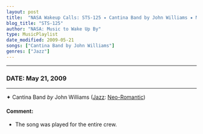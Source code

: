 ```yaml
---
layout: post
title:  "NASA Wakeup Calls: STS-125 ✦ Cantina Band by John Williams ✷ May 21, 2009"
blog_title: "STS-125"
author: "NASA: Music to Wake Up By"
type: MusicPlaylist
date_modified: 2009-05-21
songs: ["Cantina Band by John Williams"]
genres: ["Jazz"]
---
```


----
### DATE: May 21, 2009
----
✦ Cantina Band *by* John Williams ([Jazz](https://www.discogs.com/genre/Jazz): [Neo-Romantic](https://www.discogs.com/style/Neo-Romantic)) <a target="blank_" href="https://www.discogs.com/John-Williams-Star-Wars-Main-Title-And-Cantina-Band/release/3248374">
    <i class="fas fa-compact-disc"
       title="Discogs entry for this song"
       alt="Discogs entry for this song"
       style="font-size: 1.1em;"></i></a>
    

#### Comment:
* The song was played for the entire crew.



<br/>
<center>
	<a target="_blank"
	   href="https://twitter.com/intent/tweet?hashtags=Space,NASA,Playlist,NASAWakeupCalls,SpaceProgram&text=🚀 {{ page.author}}, '{{ page.songs.first }}' {{ page.title }}, {{ page.date | date: '%B %d, %Y' }}, {{ site.url }}{{ page.url }}&via=nasawakeupcalls"><i class="fab fa-twitter" title="Tweet this page" alt="Tweet this page" style="font-size: 1.3em;"></i></a>
	&nbsp; 	<i class="fas fa-user-astronaut" style="font-size: 1.5em;"></i> &nbsp;
    <a id="custom_amazon_link"
       type="amzn" search="#"
       category="popular music">
    <i class="fab fa-amazon" style="font-size: 1.3em;"></i></a>
</center>

<!-- Randomly resolve an individual entry from a song array -->
<script src="/assets/javascript/seedrandom.min.js"></script>
<script>
  var wake_me_up = ["Cantina Band by John Williams"];
  var prng = new Math.seedrandom();
  function randomSong() {
    song = wake_me_up[Math.floor(Math.random() * wake_me_up.length)];
    var amazon_link = document.getElementById("custom_amazon_link");
    amazon_link.setAttribute("search", song);
  }
  window.onload = randomSong();
</script>
